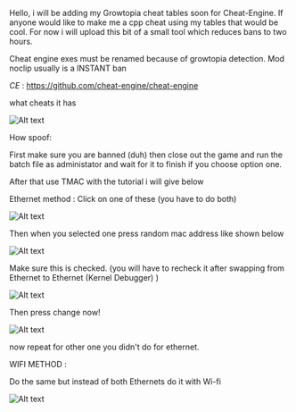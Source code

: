 Hello, i will be adding my Growtopia cheat tables soon for Cheat-Engine. If anyone would like to make me a cpp cheat using my tables that would be cool. For now i will upload this bit of a small tool which reduces bans to two hours.

Cheat engine exes must be renamed because of growtopia detection.
Mod noclip usually is a INSTANT ban

*CE* : https://github.com/cheat-engine/cheat-engine

what cheats it has

![Alt text](https://cdn.discordapp.com/attachments/1035689945135841320/1065828619294875648/image.png "Title")

How spoof:

  First make sure you are banned (duh)
  then close out the game and run the batch file as administator and wait for it to finish if you choose option one.
  
After that use TMAC with the tutorial i will give below
   
Ethernet method :
   Click on one of these (you have to do both)
   
![Alt text](https://cdn.discordapp.com/attachments/1035689945135841320/1065826530191741008/image.png "Title")

Then when you selected one press random mac address like shown below

![Alt text](https://cdn.discordapp.com/attachments/1035689945135841320/1065827310604922931/image.png "Title")
  
  Make sure this is checked. (you will have to recheck it after swapping from Ethernet to Ethernet (Kernel Debugger) )
  
![Alt text](https://cdn.discordapp.com/attachments/1035689945135841320/1065826828733906984/image.png "Title")

Then press change now!

![Alt text](https://cdn.discordapp.com/attachments/1035689945135841320/1065827510253789265/image.png "Title")
  
  
 now repeat for other one you didn't do for ethernet.
 
 WIFI METHOD :
 
 Do the same but instead of both Ethernets do it with Wi-fi
 
 ![Alt text](https://cdn.discordapp.com/attachments/1035689945135841320/1065828071292284928/image.png "Title")
 
 
 
 
